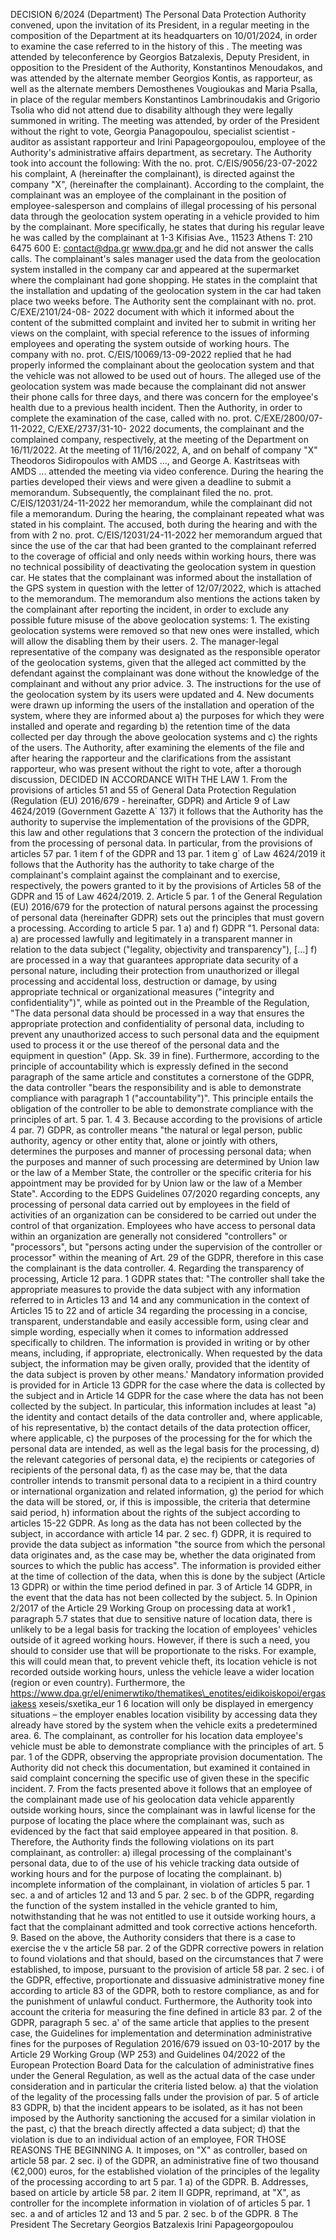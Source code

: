 DECISION 6/2024 (Department) The Personal Data Protection Authority convened, upon the invitation of its President, in a regular meeting in the composition of the Department at its headquarters on 10/01/2024, in order to examine the case referred to in the history of this . The meeting was attended by teleconference by Georgios Batzalexis, Deputy President, in opposition to the President of the Authority, Konstantinos Menoudakos, and was attended by the alternate member Georgios Kontis, as rapporteur, as well as the alternate members Demosthenes Vougioukas and Maria Psalla, in place of the regular members Konstantinos Lambrinoudakis and Grigorio Tsolia who did not attend due to disability although they were legally summoned in writing. The meeting was attended, by order of the President without the right to vote, Georgia Panagopoulou, specialist scientist - auditor as assistant rapporteur and Irini Papageorgopoulou, employee of the Authority's administrative affairs department, as secretary. The Authority took into account the following: With the no. prot. C/EIS/9056/23-07-2022 his complaint, A (hereinafter the complainant), is directed against the company "X", (hereinafter the complainant). According to the complaint, the complainant was an employee of the complainant in the position of employee-salesperson and complains of illegal processing of his personal data through the geolocation system operating in a vehicle provided to him by the complainant. More specifically, he states that during his regular leave he was called by the complainant at 1-3 Kifisias Ave., 11523 Athens T: 210 6475 600 E: contact@dpa.gr www.dpa.gr and he did not answer the calls calls. The complainant's sales manager used the data from the geolocation system installed in the company car and appeared at the supermarket where the complainant had gone shopping. He states in the complaint that the installation and updating of the geolocation system in the car had taken place two weeks before. The Authority sent the complainant with no. prot. C/EXE/2101/24-08-
2022 document with which it informed about the content of the submitted complaint and invited her to submit in writing her views on the complaint, with special reference to the issues of informing employees and operating the system outside of working hours. The company with no. prot. C/EIS/10069/13-09-2022 replied that he had properly informed the complainant about the geolocation system and that the vehicle was not allowed to be used out of hours. The alleged use of the geolocation system was made because the complainant did not answer their phone calls for three days, and there was concern for the employee's health due to a previous health incident. Then the Authority, in order to complete the examination of the case, called with no. prot. C/EXE/2800/07-11-2022, C/EXE/2737/31-10-
2022 documents, the complainant and the complained company, respectively, at the meeting of the Department on 16/11/2022. At the meeting of 11/16/2022, A, and on behalf of company "X" Theodoros Sidiropoulos with AMDS ..., and George A. Kastritseas with AMDS ... attended the meeting via video conference. During the hearing the parties developed their views and were given a deadline to submit a memorandum. Subsequently, the complainant filed the no. prot. C/EIS/12031/24-11-2022 her memorandum, while the complainant did not file a memorandum. During the hearing, the complainant repeated what was stated in his complaint. The accused, both during the hearing and with the from with 2 no. prot. C/EIS/12031/24-11-2022 her memorandum argued that since the use of the car that had been granted to the complainant referred to the coverage of official and only needs within working hours, there was no technical possibility of deactivating the geolocation system in question car. He states that the complainant was informed about the installation of the GPS system in question with the letter of 12/07/2022, which is attached to the memorandum. The memorandum also mentions the actions taken by the complainant after reporting the incident, in order to exclude any possible future misuse of the above geolocation systems: 1. The existing geolocation systems were removed so that new ones were installed, which will allow the disabling them by their users. 2. The manager-legal representative of the company was designated as the responsible operator of the geolocation systems, given that the alleged act committed by the defendant against the complainant was done without the knowledge of the complainant and without any prior advice. 3. The instructions for the use of the geolocation system by its users were updated and 4. New documents were drawn up informing the users of the installation and operation of the system, where they are informed about a) the purposes for which they were installed and operate and regarding b) the retention time of the data collected per day through the above geolocation systems and c) the rights of the users. The Authority, after examining the elements of the file and after hearing the rapporteur and the clarifications from the assistant rapporteur, who was present without the right to vote, after a thorough discussion, DECIDED IN ACCORDANCE WITH THE LAW 1. From the provisions of articles 51 and 55 of General Data Protection Regulation (Regulation (EU) 2016/679 - hereinafter, GDPR) and Article 9 of Law 4624/2019 (Government Gazette A΄ 137) it follows that the Authority has the authority to supervise the implementation of the provisions of the GDPR, this law and other regulations that 3 concern the protection of the individual from the processing of personal data. In particular, from the provisions of articles 57 par. 1 item f of the GDPR and 13 par. 1 item g΄ of Law 4624/2019 it follows that the Authority has the authority to take charge of the complainant's complaint against the complainant and to exercise, respectively, the powers granted to it by the provisions of Articles 58 of the GDPR and 15 of Law 4624/2019. 2. Article 5 par. 1 of the General Regulation (EU) 2016/679 for the protection of natural persons against the processing of personal data (hereinafter GDPR) sets out the principles that must govern a processing. According to article 5 par. 1 a) and f) GDPR "1. Personal data: a) are processed lawfully and legitimately in a transparent manner in relation to the data subject ("legality, objectivity and transparency"), \[...\] f) are processed in a way that guarantees appropriate data security of a personal nature, including their protection from unauthorized or illegal processing and accidental loss, destruction or damage, by using appropriate technical or organizational measures ("integrity and confidentiality")", while as pointed out in the Preamble of the Regulation, "The data personal data should be processed in a way that ensures the appropriate protection and confidentiality of personal data, including to prevent any unauthorized access to such personal data and the equipment used to process it or the use thereof of the personal data and the equipment in question" (App. Sk. 39 in fine). Furthermore, according to the principle of accountability which is expressly defined in the second paragraph of the same article and constitutes a cornerstone of the GDPR, the data controller "bears the responsibility and is able to demonstrate compliance with paragraph 1 ("accountability")". This principle entails the obligation of the controller to be able to demonstrate compliance with the principles of art. 5 par. 1. 4 3. Because according to the provisions of article 4 par. 7) GDPR, as controller means "the natural or legal person, public authority, agency or other entity that, alone or jointly with others, determines the purposes and manner of processing personal data; when the purposes and manner of such processing are determined by Union law or the law of a Member State, the controller or the specific criteria for his appointment may be provided for by Union law or the law of a Member State". According to the EDPS Guidelines 07/2020 regarding concepts, any processing of personal data carried out by employees in the field of activities of an organization can be considered to be carried out under the control of that organization. Employees who have access to personal data within an organization are generally not considered "controllers" or "processors", but "persons acting under the supervision of the controller or processor" within the meaning of Art. 29 of the GDPR, therefore in this case the complainant is the data controller. 4. Regarding the transparency of processing, Article 12 para. 1 GDPR states that: "The controller shall take the appropriate measures to provide the data subject with any information referred to in Articles 13 and 14 and any communication in the context of Articles 15 to 22 and of article 34 regarding the processing in a concise, transparent, understandable and easily accessible form, using clear and simple wording, especially when it comes to information addressed specifically to children. The information is provided in writing or by other means, including, if appropriate, electronically. When requested by the data subject, the information may be given orally, provided that the identity of the data subject is proven by other means.' Mandatory information provided is provided for in Article 13 GDPR for the case where the data is collected by the subject and in Article 14 GDPR for the case where the data has not been collected by the subject. In particular, this information includes at least "a) the identity and contact details of the data controller and, where applicable, of his representative, b) the contact details of the data protection officer, where applicable, c) the purposes of the processing for the for which the personal data are intended, as well as the legal basis for the processing, d) the relevant categories of personal data, e) the recipients or categories of recipients of the personal data, f) as the case may be, that the data controller intends to transmit personal data to a recipient in a third country or international organization and related information, g) the period for which the data will be stored, or, if this is impossible, the criteria that determine said period, h) information about the rights of the subject according to articles 15-22 GDPR. As long as the data has not been collected by the subject, in accordance with article 14 par. 2 sec. f) GDPR, it is required to provide the data subject as information "the source from which the personal data originates and, as the case may be, whether the data originated from sources to which the public has access". The information is provided either at the time of collection of the data, when this is done by the subject (Article 13 GDPR) or within the time period defined in par. 3 of Article 14 GDPR, in the event that the data has not been collected by the subject.
5. In Opinion 2/2017 of the Article 29 Working Group on processing
data at work1
, paragraph 5.7 states that due to
sensitive nature of location data, there is unlikely to be a legal
basis for tracking the location of employees' vehicles outside of it
agreed working hours. However, if there is such a need, you should
to consider use that will be proportionate to the risks. For example, this will
could mean that, to prevent vehicle theft, its location
vehicle is not recorded outside working hours, unless the vehicle
leave a wider location (region or even country). Furthermore, the
https://www.dpa.gr/el/enimerwtiko/thematikes\_enotites/eidikoiskopoi/ergasiakess
xeseis/sxetika\_eur
1
6
location will only be displayed in emergency situations – the employer
enables location visibility by accessing data they already have
stored by the system when the vehicle exits a predetermined
area.
6. The complainant, as controller for his location data
employee's vehicle must be able to demonstrate compliance
with the principles of art. 5 par. 1 of the GDPR, observing the appropriate provision
documentation. The Authority did not check this documentation, but examined it
contained in said complaint concerning the specific use of
given these in the specific incident.
7. From the facts presented above it follows that an employee
of the complainant made use of his geolocation data
vehicle apparently outside working hours, since the complainant was in
lawful license for the purpose of locating the place where the complainant was, such as
evidenced by the fact that said employee appeared in that position.
8. Therefore, the Authority finds the following violations on its part
complainant, as controller:
a) illegal processing of the complainant's personal data, due to
of the use of his vehicle tracking data outside of working hours and
for the purpose of locating the complainant.
b) incomplete information of the complainant, in violation of articles 5 par. 1 sec.
a and of articles 12 and 13 and 5 par. 2 sec. b of the GDPR, regarding the function
of the system installed in the vehicle granted to him,
notwithstanding that he was not entitled to use it outside working hours,
a fact that the complainant admitted and took corrective actions
henceforth.
9. Based on the above, the Authority considers that there is a case to exercise the v
the article 58 par. 2 of the GDPR corrective powers in relation to
found violations and that should, based on the circumstances that
7
were established, to impose, pursuant to the provision of article 58 par. 2 sec.
i of the GDPR, effective, proportionate and dissuasive administrative money
fine according to article 83 of the GDPR, both to restore compliance, as
and for the punishment of unlawful conduct. Furthermore, the Authority took into account
the criteria for measuring the fine defined in article 83 par. 2 of the GDPR,
paragraph 5 sec. a' of the same article that applies to the present
case, the Guidelines for implementation and determination
administrative fines for the purposes of Regulation 2016/679 issued
on 03-10-2017 by the Article 29 Working Group (WP 253) and
Guidelines 04/2022 of the European Protection Board
Data for the calculation of administrative fines under the General
Regulation, as well as the actual data of the case under consideration and
in particular the criteria listed below.
a) that the violation of the legality of the processing falls under the provision of par.
5 of article 83 GDPR,
b) that the incident appears to be isolated, as it has not been imposed by
the Authority sanctioning the accused for a similar violation in the past,
c) that the breach directly affected a data subject;
d) that the violation is due to an individual action of an employee,
FOR THOSE REASONS
THE BEGINNING
A. It imposes, on "X" as controller, based on article 58 par. 2 sec.
i) of the GDPR, an administrative fine of two thousand (€2,000) euros, for the
established violation of the principles of the legality of the processing according to art
5 par. 1 a) of the GDPR.
B. Addresses, based on article by article 58 par. 2 item II GDPR, reprimand, at
"X", as controller for the incomplete information in violation of
of articles 5 par. 1 sec. a and of articles 12 and 13 and 5 par. 2 sec. b of the GDPR.
8
The President The Secretary
Georgios Batzalexis Irini Papageorgopoulou
